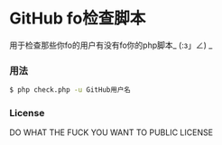 # GitHub fo检查脚本
用于检查那些你fo的用户有没有fo你的php脚本_ (:з」∠) _

### 用法
```bash
$ php check.php -u GitHub用户名
```

### License
DO WHAT THE FUCK YOU WANT TO PUBLIC LICENSE 